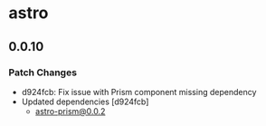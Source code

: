 # astro

## 0.0.10
### Patch Changes

- d924fcb: Fix issue with Prism component missing dependency
- Updated dependencies [d924fcb]
  - astro-prism@0.0.2
